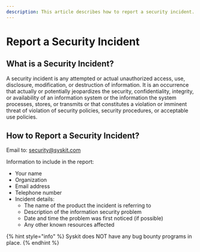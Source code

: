 ```yaml
---
description: This article describes how to report a security incident.
---
```


# Report a Security Incident

## What is a Security Incident?
A security incident is any attempted or actual unauthorized access, use, disclosure, modification, or destruction of information. It is an occurrence that actually or potentially jeopardizes the security, confidentiality, integrity, or availability of an information system or the information the system processes, stores, or transmits or that constitutes a violation or imminent threat of violation of security policies, security procedures, or acceptable use policies.

## How to Report a Security Incident?

Email to: [security@syskit.com](mailto:security@syskit.com)

Information to include in the report:
* Your name
* Organization
* Email address
* Telephone number
* Incident details:
    * The name of the product the incident is referring to
    * Description of the information security problem
    * Date and time the problem was first noticed (if possible)
    * Any other known resources affected

{% hint style="info" %} Syskit does NOT have any bug bounty programs in place. {% endhint %}
